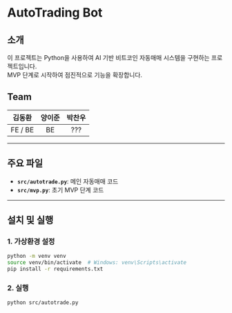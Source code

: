 # AutoTrading Bot

## 소개
이 프로젝트는 Python을 사용하여 AI 기반 비트코인 자동매매 시스템을 구현하는 프로젝트입니다. <br/>
MVP 단계로 시작하여 점진적으로 기능을 확장합니다.

## Team

|김동환|양이준|박찬우|
|:---:|:---:|:---:|
|FE / BE|BE| ??? |

---

## 주요 파일
- **`src/autotrade.py`**: 메인 자동매매 코드
- **`src/mvp.py`**: 초기 MVP 단계 코드

--- 

## 설치 및 실행

### 1. 가상환경 설정
```bash
python -m venv venv
source venv/bin/activate  # Windows: venv\Scripts\activate
pip install -r requirements.txt
```

### 2. 실행
```bash
python src/autotrade.py
```